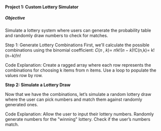 #### **Project 1: Custom Lottery Simulator**

##### Objective

Simulate a lottery system where users can generate the probability table and randomly draw numbers to check for matches.

Step 1: Generate Lottery Combinations
First, we'll calculate the possible combinations using the binomial coefficient:
𝐶(𝑛 , 𝑘)= 𝑛!𝑘!(𝑛 − 𝑘)!C(n,k)= k!(n−k)!n!​


Code Explanation:
Create a ragged array where each row represents the combinations for choosing k items from n items.
Use a loop to populate the values row by row.


**Step 2: Simulate a Lottery Draw**

Now that we have the combinations, let’s simulate a random lottery draw where the user can pick numbers and match them against randomly generated ones.

Code Explanation:
Allow the user to input their lottery numbers.
Randomly generate numbers for the "winning" lottery.
Check if the user’s numbers match.
